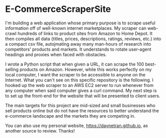 # E-CommerceScraperSite

I'm building a web application whose primary purpose is to scrape useful information off of well-known internet marketplaces. My scraper can web-crawl hundreds of links to product sites from Amazon to Home Depot. It then compiles all data (titles, prices, descriptions, ratings, reviews, etc.) into a compact csv file, autojmating away many man-hours of research into competitors' products and markets. It understands to rotate user-agent headings and proxies when faced with obstacles. 

I wrote a Python script that when given a URL, it can scrape the 100 best-selling products on Amazon. However, while this works perfectly on my local computer, I want the scraper to be accessible to anyone on the Internet. What you can't see on this specific repository is the following. I hooked up the web scraper to an AWS EC2 server to run whenever from any computer when said computer gives a curl command. My next step is to set up the front-end for the website that will be presented to client users. 

The main targets for this project are mid-sized and small businesses who sell products online but do not have the resources to better understand the e-commerce landscape and the markets they are competing in.

You can also use my personal website, https://daynetran.github.io, as another source to review. Thanks!
